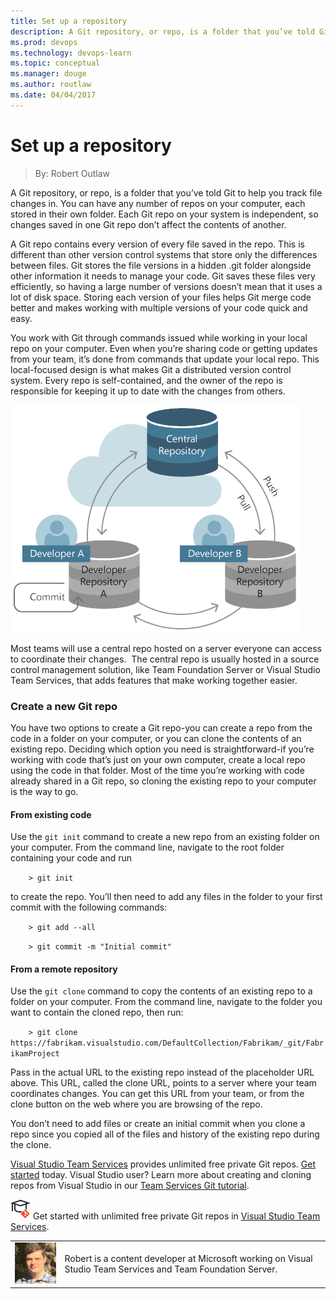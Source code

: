 ```yaml
---
title: Set up a repository
description: A Git repository, or repo, is a folder that you’ve told Git to help you track file changes in. You can have any number of repos on your computer, each stored in their own folder. Each Git repo on your system is independent, so changes saved in one Git repo don’t affect the contents of another.
ms.prod: devops
ms.technology: devops-learn
ms.topic: conceptual
ms.manager: douge
ms.author: routlaw
ms.date: 04/04/2017
---
```


# Set up a repository
> By: Robert Outlaw

A Git repository, or repo, is a folder that you’ve told Git to help you
track file changes in. You can have any number of repos on your
computer, each stored in their own folder. Each Git repo on your system
is independent, so changes saved in one Git repo don’t affect the
contents of another.

A Git repo contains every version of every file saved in the repo. This
is different than other version control systems that store only the
differences between files. Git stores the file versions in a hidden .git
folder alongside other information it needs to manage your code. Git
saves these files very efficiently, so having a large number of versions
doesn’t mean that it uses a lot of disk space. Storing each version of
your files helps Git merge code better and makes working with multiple
versions of your code quick and easy.

You work with Git through commands issued while working in your local
repo on your computer. Even when you’re sharing code or getting updates
from your team, it’s done from commands that update your local repo.
This local-focused design is what makes Git a distributed version
control system. Every repo is self-contained, and the owner of the repo
is responsible for keeping it up to date with the changes from
others.

![git\_repositories](../_img/git_repositories.png)

Most teams will use a central repo hosted on a server everyone can
access to coordinate their changes.  The central repo is usually hosted
in a source control management solution, like Team Foundation Server or
Visual Studio Team Services, that adds features that make working
together easier.

### Create a new Git repo
You have two options to create a Git repo-you can create a repo from the
code in a folder on your computer, or you can clone the contents of an
existing repo. Deciding which option you need is straightforward-if
you’re working with code that’s just on your own computer, create a
local repo using the code in that folder. Most of the time you’re
working with code already shared in a Git repo, so cloning the existing
repo to your computer is the way to go.

#### From existing code
Use the `git init` command to create a new repo from an existing folder
on your computer. From the command line, navigate to the root folder
containing your code and run

`    > git init`

to create the repo. You’ll then need to add any files in the folder to
your first commit with the following commands:

`    > git add --all`

`    > git commit -m "Initial commit"`

#### From a remote repository
Use the `git clone` command to copy the contents of an existing repo to
a folder on your computer. From the command line, navigate to the folder
you want to contain the cloned repo, then run:

`    > git clone https://fabrikam.visualstudio.com/DefaultCollection/Fabrikam/_git/FabrikamProject`

Pass in the actual URL to the existing repo instead of the placeholder
URL above. This URL, called the clone URL, points to a server where your
team coordinates changes. You can get this URL from your team, or from
the clone button on the web where you are browsing of the repo.

You don’t need to add files or create an initial commit when you clone a
repo since you copied all of the files and history of the existing repo
during the clone.

[Visual Studio Team Services](https://visualstudio.microsoft.com/team-services/git/) provides
unlimited free private Git repos. [Get started](https://docs.microsoft.com/vsts/setup-admin/team-services/sign-up-for-visual-studio-team-services)
today.
Visual Studio user? Learn more about creating and cloning repos from
Visual Studio in our [Team Services Git tutorial](https://docs.microsoft.com/vsts/git/tutorial/creatingrepo).

![Learn Git](../_img/LearnGIT_32x.png) Get started with unlimited free private Git repos in [Visual Studio Team Services](https://visualstudio.microsoft.com/team-services/git/).

|             |                           |
|-------------|---------------------------|
|![Robert Outlaw](../_img/Robert-Outlaw_avatar_1479411198-130x130.jpg)|Robert is a content developer at Microsoft working on Visual Studio Team Services and Team Foundation Server.|